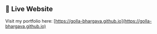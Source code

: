 
## 🔗 Live Website
Visit my portfolio here: [https://golla-bhargava.github.io](https://golla-bhargava.github.io)

